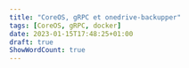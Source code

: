 ```yaml
---
title: "CoreOS, gRPC et onedrive-backupper"
tags: [CoreOS, gRPC, docker]
date: 2023-01-15T17:48:25+01:00
draft: true
ShowWordCount: true
---
```


